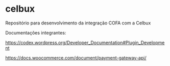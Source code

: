 # celbux
Repositório para desenvolvimento da integração COFA com a Celbux

Documentações integrantes:

https://codex.wordpress.org/Developer_Documentation#Plugin_Development

https://docs.woocommerce.com/document/payment-gateway-api/
